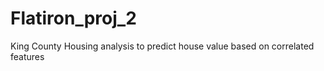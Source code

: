 # Flatiron_proj_2
King County Housing analysis to predict house value based on correlated features  
